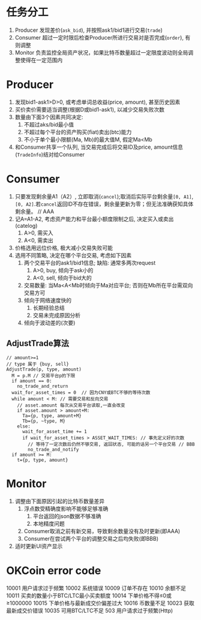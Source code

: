 # 任务分工

1. Producer 发现差价(`ask_bid`), 并按照ask1/bid1进行交易(`trade`)
1. Consumer 超过一定时限后检查Producer所进行交易对是否完成(`order`), 有则调整
1. Monitor 负责监控全局资产状况，如果比特币数量超过一定限度波动则全局调整使得在一定范围内


# Producer

1. 发现bid1-ask1>D>0, 或考虑单词总收益(price, amount), 甚至历史因素
1. 买价卖价需要适当调整(根据D或bid1-ask1), 以减少交易失败次数
1. 数量由下面3个因素共同决定:
   1. 不超过aks/bid最小值
   1. 不超过每个平台的资产购买(fiat)卖出(btc)能力
   1. 不小于单个最小限额(Ma, Mb)的最大值M, 假定Ma<Mb
1. 和Consumer共享一个队列, 当交易完成后将交易ID及price, amount信息(`TradeInfo`)结对给Consumer

# Consumer
   1. 只要发现剩余量A1（A2）, 立即取消(`cancel`);取消后实际平台剩余量`[0, A1]`, `[0, A2]`.若`cancel`返回ID不存在错误，剩余量更新为零；但无法准确获知具体剩余量。 // AAA
   1. 记A=A1-A2, 考虑资产能力和平台最小额度限制之后, 决定买入或卖出(catelog)
      1. A>0, 需买入
      1. A<0, 需卖出
   1. 价格选用远位价格, 极大减小交易失败可能
   1. 选用不同策略, 决定在哪个平台交易, 考虑如下因素
      1. 两个交易平台的ask1/bid1信息; 缺陷: 通常多两次request
         1. A>0, buy, 倾向于ask小的
         1. A<0, sell, 倾向于bid大的
      1. 交易数量: 当Ma<A<Mb时倾向于Ma对应平台; 否则在Mb所在平台需双向交易方可
      1. 倾向于网络速度快的
         1. 长期经验总结
         1. 交易未完成原因分析
      1. 倾向于波动差的(次要)

## AdjustTrade算法

    // amount>=1
    // type 属于 {buy, sell}
    AdjustTrade(p, type, amount)
      M = p.M // 交易平台p的下限
      if amount == 0:
        no_trade_and_return
      wait_for_asset_times = 0  // 因为CNY或BTC不够的等待次数
      while amount < M: // 需要交易和反向交易
        // asset.amount 每次从交易平台读取,一直会改变
        if asset.amount > amount+M:
          Ta={p, type, amount+M}
          Tb={p, ~type, M}
        else:
          wait_for_asset_time += 1
          if wait_for_asset_times > ASSET_WAIT_TIMES: // 事先定义好的次数
            // 等待了一定次数后仍然不够交易, 返回状态, 可能的话另一个平台交易 // BBB
            no_trade_and_notify
      if amount >= M:
        t={p, type, amount}
        
# Monitor

1. 调整由下面原因引起的比特币数量差异
   1. 浮点数受精确度影响不能够足够准确
      1. 平台返回的json数据不够准确
      1. 本地精度问题
   1. Consumer取消之前有新交易，导致剩余数量没有及时更新(即AAA)
   1. Consumer在尝试两个平台的调整交易之后均失败(即BBB)
2. 适时更新UI资产显示


# OKCoin error code

10001	用户请求过于频繁
10002	系统错误
10009	订单不存在
10010	余额不足
10011	买卖的数量小于BTC/LTC最小买卖额度
10014	下单价格不得≤0或≥1000000
10015	下单价格与最新成交价偏差过大
10016	币数量不足
10023	获取最新成交价错误
10035	可用BTC/LTC不足
503	用户请求过于频繁(Http)
